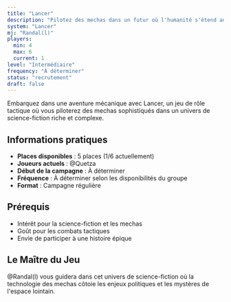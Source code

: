```yaml
---
title: "Lancer"
description: "Pilotez des mechas dans un futur où l'humanité s'étend aux étoiles !"
system: "Lancer"
mj: "Randal(l)"
players:
  min: 4
  max: 6
  current: 1
level: "Intermédiaire"
frequency: "À déterminer"
status: "recrutement"
draft: false
---
```


Embarquez dans une aventure mécanique avec Lancer, un jeu de rôle tactique où vous piloterez des mechas sophistiqués dans un univers de science-fiction riche et complexe.

## Informations pratiques

- **Places disponibles** : 5 places (1/6 actuellement)
- **Joueurs actuels** : @Quetza
- **Début de la campagne** : À déterminer
- **Fréquence** : À déterminer selon les disponibilités du groupe
- **Format** : Campagne régulière

## Prérequis

- Intérêt pour la science-fiction et les mechas
- Goût pour les combats tactiques
- Envie de participer à une histoire épique

## Le Maître du Jeu

@Randal(l) vous guidera dans cet univers de science-fiction où la technologie des mechas côtoie les enjeux politiques et les mystères de l'espace lointain.
